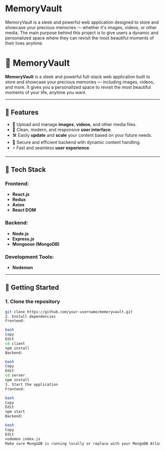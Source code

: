# MemoryVault
MemoryVault is a sleek and powerful web application designed to store and showcase your precious memories — whether it's images, videos, or other media. The main purpose behind this project is to give users a dynamic and personalized space where they can revisit the most beautiful moments of their lives anytime.

# 📸 MemoryVault

**MemoryVault** is a sleek and powerful full-stack web application built to store and showcase your precious memories — including images, videos, and more. It gives you a personalized space to revisit the most beautiful moments of your life, anytime you want.

---

## 🌟 Features

- 📁 Upload and manage **images**, **videos**, and other media files.
- 🧭 Clean, modern, and responsive **user interface**.
- 🛠️ Easily **update** and **scale** your content based on your future needs.
- 🔐 Secure and efficient backend with dynamic content handling.
- ⚡ Fast and seamless **user experience**.

---

## 🧰 Tech Stack

### Frontend:
- **React.js**
- **Redux**
- **Axios**
- **React DOM**

### Backend:
- **Node.js**
- **Express.js**
- **Mongoose (MongoDB)**

### Development Tools:
- **Nodemon**

---

## 🚀 Getting Started

### 1. Clone the repository
```bash
git clone https://github.com/your-username/memoryvault.git
2. Install dependencies
Frontend:

bash
Copy
Edit
cd client
npm install
Backend:

bash
Copy
Edit
cd server
npm install
3. Start the application
Frontend:

bash
Copy
Edit
npm start
Backend:

bash
Copy
Edit
nodemon index.js
Make sure MongoDB is running locally or replace with your MongoDB Atlas URI.

